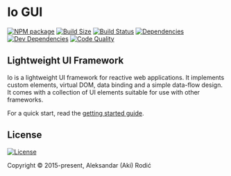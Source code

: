 # Io GUI

[![NPM package][npm]][npm-url]
[![Build Size][build-size]][build-size-url]
[![Build Status][build-status]][build-status-url]
[![Dependencies][deps]][deps-url]
[![Dev Dependencies][dev-deps]][dev-deps-url]
[![Code Quality][lgtm]][lgtm-url]

## Lightweight UI Framework

Io is a lightweight UI framework for reactive web applications. It implements custom elements, virtual DOM, data binding and a simple data-flow design. It comes with a collection of UI elements suitable for use with other frameworks.

For a quick start, read the [getting started guide](https://io-gui.dev/#page=docs).

## License

[![License][license]][license-url]

Copyright © 2015-present, Aleksandar (Aki) Rodić

[npm]: https://img.shields.io/npm/v/io-gui.svg
[npm-url]: https://www.npmjs.com/package/io-gui
[build-size]: https://badgen.net/bundlephobia/minzip/io-gui
[build-size-url]: https://bundlephobia.com/result?p=io-gui
[build-status]: https://travis-ci.org/io-gui/io.svg?branch=dev
[build-status-url]: https://travis-ci.org/io-gui/io
[deps]: https://img.shields.io/david/io-gui/io.svg
[deps-url]: https://david-dm.org/io-gui/io
[dev-deps]: https://img.shields.io/david/dev/io-gui/io.svg
[dev-deps-url]: https://david-dm.org/io-gui/io?type=dev
[lgtm]: https://img.shields.io/lgtm/grade/javascript/g/io-gui/io.svg?label=code%20quality
[lgtm-url]: https://lgtm.com/projects/g/io-gui/io/context:javascript
[license]: https://img.shields.io/npm/l/io-gui.svg
[license-url]: https://github.com/io-gui/io/blob/master/LICENSE
